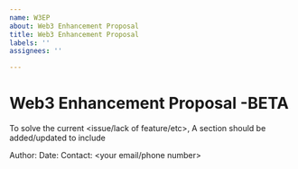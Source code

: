 ```yaml
---
name: W3EP
about: Web3 Enhancement Proposal
title: Web3 Enhancement Proposal
labels: ''
assignees: ''

---
```


# Web3 Enhancement Proposal <proposal-number>-BETA
 
To solve the current <issue/lack of feature/etc>, A section should be added/updated to include <specification details>

Author: <your username>
Date: <the date>
Contact: <your email/phone number>
